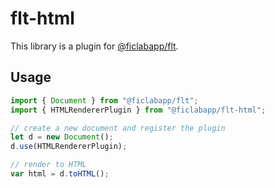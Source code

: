 flt-html
========

This library is a plugin for [@ficlabapp/flt](https://github.com/ficlabapp/flt).

## Usage

```javascript
import { Document } from "@ficlabapp/flt";
import { HTMLRendererPlugin } from "@ficlabapp/flt-html";

// create a new document and register the plugin
let d = new Document();
d.use(HTMLRendererPlugin);

// render to HTML
var html = d.toHTML();
```

